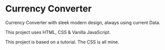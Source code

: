 # Currency Converter
 Currency Converter with sleek modern design, always using current Data.
 
 This project uses HTML, CSS & Vanilla JavaScript.
 
 This project is based on a tutorial. The CSS is all mine. 
